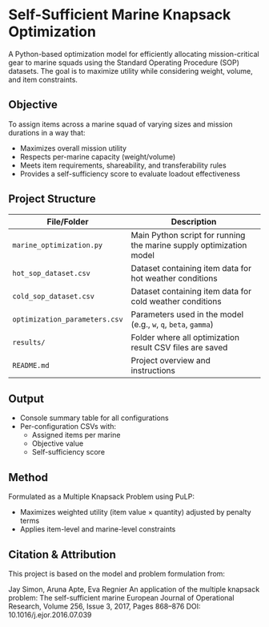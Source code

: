 # Self-Sufficient Marine Knapsack Optimization

A Python-based optimization model for efficiently allocating mission-critical gear to marine squads using the Standard Operating Procedure (SOP) datasets. The goal is to maximize utility while considering weight, volume, and item constraints.

## Objective

To assign items across a marine squad of varying sizes and mission durations in a way that:
- Maximizes overall mission utility
- Respects per-marine capacity (weight/volume)
- Meets item requirements, shareability, and transferability rules
- Provides a self-sufficiency score to evaluate loadout effectiveness

## Project Structure

| File/Folder                   | Description                                                                |
|-------------------------------|----------------------------------------------------------------------------|
| `marine_optimization.py`      | Main Python script for running the marine supply optimization model        |
| `hot_sop_dataset.csv`         | Dataset containing item data for hot weather conditions                    |
| `cold_sop_dataset.csv`        | Dataset containing item data for cold weather conditions                   |
| `optimization_parameters.csv` | Parameters used in the model (e.g., `w`, `q`, `beta`, `gamma`)             |
| `results/`                    | Folder where all optimization result CSV files are saved                   |
| `README.md`                   | Project overview and instructions                                          |


## Output
- Console summary table for all configurations
- Per-configuration CSVs with:
    - Assigned items per marine
    - Objective value
    - Self-sufficiency score

## Method
Formulated as a Multiple Knapsack Problem using PuLP:
- Maximizes weighted utility (item value × quantity) adjusted by penalty terms
- Applies item-level and marine-level constraints

## Citation & Attribution
This project is based on the model and problem formulation from:

Jay Simon, Aruna Apte, Eva Regnier
An application of the multiple knapsack problem: The self-sufficient marine
European Journal of Operational Research, Volume 256, Issue 3, 2017, Pages 868–876
DOI: 10.1016/j.ejor.2016.07.039
